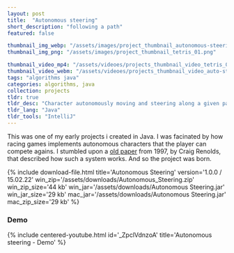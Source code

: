 ```yaml
---
layout: post
title:  "Autonomous steering"
short_description: "following a path"
featured: false

thumbnail_img_webp: "/assets/images/project_thumbnail_autonomous-steering_01.webp"
thumbnail_img_png: "/assets/images/project_thumbnail_tetris_01.png"

thumbnail_video_mp4: "/assets/videoes/projects_thumbnail_video_tetris_01.mp4"
thumbnail_video_webm: "/assets/videoes/projects_thumbnail_video_auto-steering_01.webm"
tags: "algorithms java"
categories: algorithms, java
collection: projects
tldr: true
tldr_desc: "Character autonomously moving and steering along a given path"
tldr_lang: "Java"
tldr_tools: "IntelliJ"
---
```

This was one of my early projects i created in Java. I was facinated by how racing games implements autonomous characters that the player can compete agains. I stumbled upon a [old paper](http://www.red3d.com/cwr/steer/) from 1997, by Craig Renolds, that described how such a system works. And so the project was born.

{% include download-file.html
    title='Autonomous Steering' version='1.0.0 / 15.02.22'
    win_zip='/assets/downloads/Autonomous_Steering.zip' win_zip_size='44 kb'
    win_jar='/assets/downloads/Autonomous Steering.jar' win_jar_size='29 kb'
    mac_jar='/assets/downloads/Autonomous Steering.jar' mac_zip_size='29 kb'
%}

### Demo

{% include centered-youtube.html
    id='_ZpclVdnzoA'
    title='Autonomous steering - Demo'
%}
